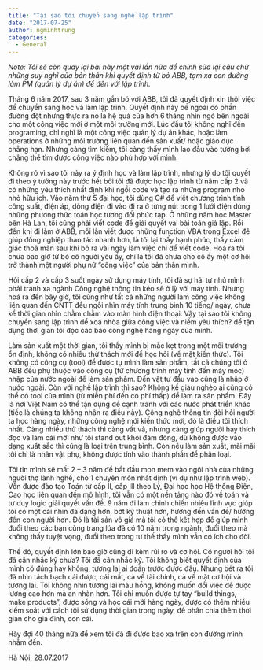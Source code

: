 ```yaml
---
title: "Tại sao tôi chuyển sang nghề lập trình"
date: "2017-07-25"
author: ngminhtrung
categories:
  - General
---
```

_Note: Tôi sẽ còn quay lại bài này một vài lần nữa để chỉnh sửa lại câu chữ những suy nghĩ của bản thân khi quyết định từ bỏ ABB, tạm xa con đường làm PM (quản lý dự án) để đến với lập trình._

Tháng 6 năm 2017, sau 3 năm gắn bó với ABB, tôi đã quyết định xin thôi việc để chuyển sang học và làm lập trình. Quyết định này bề ngoài có phần đường đột nhưng thực ra nó là hệ quả của hơn 6 tháng nhìn ngó bên ngoài cho một công việc mới ở một môi trường mới. Lúc đầu tôi không nghĩ đến programing, chỉ nghĩ là một công việc quản lý dự án khác, hoặc làm operations ở những môi trường liên quan đến sản xuất/ hoặc giáo dục chẳng hạn. Nhưng càng tìm kiếm, tôi càng thấy mình lao đầu vào tường bởi chẳng thể tìm được công việc nào phù hợp với mình.

Không rõ vì sao tôi nảy ra ý định học và làm lập trình, nhưng lý do tôi quyết đi theo ý tưởng này trước hết bởi tôi đã được học lập trình từ năm cấp 2 và có những yêu thích nhất định khi ngồi code và tạo ra những program nho nhỏ hữu ích. Vào năm thứ 5 đại học, tôi dùng C# để viết chương trình tính công suất, điện áp, dòng điện đi vào đi ra ở từng nút trong 1 lưới điện dùng những phương thức toán học tương đối phức tạp. Ở những năm học Master bên Hà Lan, tôi cũng phải viết code để giải quyết vài bài toán giả lập. Rồi đến khi đi làm ở ABB, mỗi lần viết được những function VBA trong Excel để giúp đồng nghiệp thao tác nhanh hơn, là tôi lại thấy hạnh phúc, thấy cảm giác thoả mãn sau khi bỏ ra vài ngày làm việc chỉ để viết code. Hoá ra tôi chưa bao giờ từ bỏ cô người yêu ấy, chỉ là tôi đã chưa cho cô ấy một cơ hội trở thành một người phụ nữ &#8220;công việc&#8221; của bản thân mình.

Hồi cấp 2 và cấp 3 suốt ngày sử dụng máy tính, tôi đã sợ hãi tự nhủ mình phải tránh xa ngành Công nghệ thông tin kẻo sẽ ở lỳ với máy tính. Nhưng hoá ra đến bây giờ, tôi cũng như tất cả những người làm công việc không liên quan đến CNTT đều ngồi nhìn máy tính trung bình 10 tiếng/ ngày, chưa kể thời gian nhìn chằm chằm vào màn hình điện thoại. Vậy tại sao tôi không chuyển sang lập trình để xoá nhòa giữa công việc và niềm yêu thích? để tận dụng thời gian tôi đọc các báo công nghệ hàng ngày của mình.

Làm sản xuất một thời gian, tôi thấy mình bị mắc kẹt trong một môi trường ổn định, không có nhiều thử thách mới để học hỏi (về mặt kiến thức). Tôi không có công cụ (tool) để được tự mình làm sản phẩm, tất cả chúng tôi ở ABB đều phụ thuộc vào công cụ (từ chương trình máy tính đến máy móc) nhập của nước ngoài để làm sản phẩm. Đến vật tư đầu vào cũng là nhập ở nước ngoài. Còn với nghề lập trình thì sao? Không kể giàu nghèo ai cũng có thể có tool của mình (từ miễn phí đến có phí thấp) để làm ra sản phẩm. Đây là nơi Việt Nam có thể tận dụng để cạnh tranh với các nước phát triển khác (tiếc là chúng ta không nhận ra điều này). Công nghệ thông tin đòi hỏi người ta học hàng ngày, những công nghệ mới kiến thức mới, đó là điều tôi thích nhất. Càng nhiều thử thách thì càng vất vả, nhưng càng giúp người hay thích đọc và làm cái mới như tôi stand out khỏi đám đông, dù không được vào dạng xuất sắc thì cũng là loại trên trung bình. Còn nếu làm sản xuất, mãi mãi tôi chỉ là nhân vật phụ, không được tính vào thành phần để phân loại.

Tôi tin mình sẽ mất 2 &#8211; 3 năm để bắt đầu mon mem vào ngôi nhà của những người thợ lành nghề, cho 1 chuyên môn nhất định (ví dụ như lập trình web). Vốn được đào tạo Toán từ cấp II, cấp III theo Lý, Đại học học Hệ thống Điện, Cao học liên quan đến mô hình, tôi vẫn có một nền tảng nào đó về toán và tư duy logic giải quyết vấn đề. 9 năm đi làm chinh chiến nhiều lĩnh vực giúp tôi có một cái nhìn đa dạng hơn, bớt kỹ thuật hơn, hướng đến vấn đề/ hướng đến con người hơn. Đó là tài sản vô giá mà tôi có thể kết hợp để giúp mình đuổi theo các bạn cùng trang lứa đã có 10 năm trong ngành, đuổi theo mà không thấy tuyệt vọng, đuổi theo trong tư thế thấy mình vẫn có ích cho đời.

Thế đó, quyết định lớn bao giờ cũng đi kèm rủi ro và cơ hội. Có người hỏi tôi đã cân nhắc kỹ chưa? Tôi đã cân nhắc kỹ. Tôi không biết quyết định của mình có đúng hay không, tương lai ai đoán trước được đâu. Nhưng bét ra tôi đã nhìn tách bạch cái được, cái mất, cả về tài chính, cả về mặt cơ hội và tương lai. Tôi không nhìn tương lai màu hồng, không muốn đổi việc để được lương cao hơn mà an nhàn hơn. Tôi chỉ muốn được tự tay &#8220;build things, make products&#8221;, được sống và học cái mới hàng ngày, được có thêm nhiều kiểm soát với cách tôi sử dụng thời gian trong ngày, để phân chia thêm thời gian cho gia đình, con cái.

Hãy đợi 40 tháng nữa để xem tôi đã đi được bao xa trên con đường mình nhắm đến.

Hà Nội, 28.07.2017